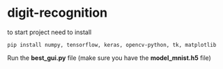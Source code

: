 # digit-recognition

to start project need to install 

```
pip install numpy, tensorflow, keras, opencv-python, tk, matplotlib

```

Run the **best_gui.py** file (make sure you have the **model_mnist.h5** file)


